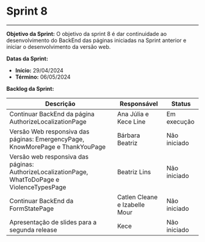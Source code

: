 # **Sprint 8**
<hr style="border: 0; height: 1px; background-color: #000000;">

**Objetivo da Sprint:**
O objetivo da sprint 8 é dar continuidade ao desenvolvimento do BackEnd das páginas iniciadas na Sprint anterior e iniciar o desenvolvimento da versão web. 

**Datas da Sprint:**

- **Início:** 29/04/2024
- **Término:** 06/05/2024

**Backlog da Sprint:**

| Descrição | Responsável | Status |
|-----------|-------------|--------|
| Continuar BackEnd da página AuthorizeLocalizationPage| Ana Júlia e Kece Line | Em execução |
|  Versão Web responsiva das páginas: EmergencyPage, KnowMorePage e ThankYouPage | Bárbara Beatriz | Não iniciado |
| Versão web responsiva das páginas: AuthorizeLocalizationPage, WhatToDoPage e ViolenceTypesPage | Beatriz Lins | Não iniciado |
| Continuar BackEnd da FormStatePage | Catlen Cleane e Izabelle Mour| Não iniciado |
| Apresentação de slides para a segunda release | Kece | Não iniciado |


